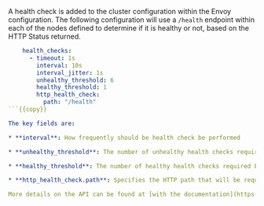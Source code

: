 A health check is added to the cluster configuration within the Envoy configuration. The following configuration will use a `/health` endpoint within each of the nodes defined to determine if it is healthy or not, based on the HTTP Status returned.

```yaml
    health_checks:
      - timeout: 1s
        interval: 10s
        interval_jitter: 1s
        unhealthy_threshold: 6
        healthy_threshold: 1
        http_health_check:
          path: "/health"
```{{copy}}

The key fields are:

* **interval**: How frequently should be health check be performed

* **unhealthy_threshold**: The number of unhealthy health checks required before a host is marked unhealthy

* **healthy_threshold**: The number of healthy health checks required before a host is marked healthy

* **http_health_check.path**: Specifies the HTTP path that will be requested during health checking

More details on the API can be found at [with the documentation](https://www.envoyproxy.io/docs/envoy/latest/api-v3/config/core/v3/health_check.proto).